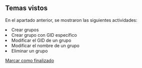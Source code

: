 ## Temas vistos

En el apartado anterior, se mostraron las siguientes actividades:
<li> Crear grupos
<li> Crear grupo con GID específico
<li> Modificar el GID de un grupo
<li> Modificar el nombre de un grupo
<li> Eliminar un grupo


<a onclick="test()" href="https://fx-learning.mgait.services/finish/privileges-groups" target="_parent" class="btn primary-btn">Marcar como finalizado</a>
